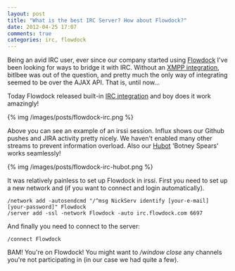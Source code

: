 ```yaml
---
layout: post
title: "What is the best IRC Server? How about Flowdock?"
date: 2012-04-25 17:07
comments: true
categories: irc, flowdock
---
```


Being an avid IRC user, ever since our company started using [Flowdock](http://www.flowdock.com/) I've been looking for ways to bridge it with IRC. Without an 
[XMPP integration](http://flowdock.uservoice.com/forums/36827-general/suggestions/635399-xmpp-jabber-integration), bitlbee was out of the question, and pretty
much the only way of integrating seemed to be over the AJAX API. That is, until now...

<!--more-->

Today Flowdock released built-in [IRC integration](https://www.flowdock.com/help/irc) and boy does it work amazingly!

{% img /images/posts/flowdock-irc.png %}

Above you can see an example of an irssi session. Influx shows our Github pushes and JIRA activity pretty nicely. We haven't enabled many other streams to prevent information overload. Also our [Hubot](http://hubot.github.com/) 'Botney Spears' works seamlessly!

{% img /images/posts/flowdock-irc-hubot.png %}

It was relatively painless to set up Flowdock in irssi. First you need to set up a new network and (if you want to connect and login automatically).

	/network add -autosendcmd "/^msg NickServ identify [your-e-mail] [your-password]" Flowdock
	/server add -ssl -network Flowdock -auto irc.flowdock.com 6697

And finally you need to connect to the server:

	/connect Flowdock

BAM! You're on Flowdock! You might want to _/window close_ any channels you're not participating in (in our case we had quite a few).

